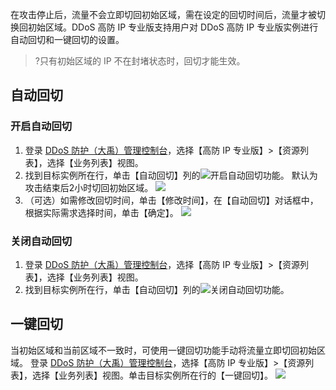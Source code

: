 在攻击停止后，流量不会立即切回初始区域，需在设定的回切时间后，流量才被切换回初始区域。DDoS 高防 IP 专业版支持用户对 DDoS 高防 IP 专业版实例进行自动回切和一键回切的设置。

>?只有初始区域的 IP 不在封堵状态时，回切才能生效。

## 自动回切
### 开启自动回切
1. 登录 [DDoS 防护（大禹）管理控制台](https://console.cloud.tencent.com/dayu/overview)，选择【高防 IP 专业版】>【资源列表】，选择【业务列表】视图。
2. 找到目标实例所在行，单击【自动回切】列的<img src="https://main.qcloudimg.com/raw/01c32381ab9636998476d35b00ef0825.png"  style="margin:0;">开启自动回切功能。
 默认为攻击结束后2小时切回初始区域。
 ![](https://main.qcloudimg.com/raw/b0e6359af2edfe44e4fd31829152da92.png)
3. （可选）如需修改回切时间，单击【修改时间】，在【自动回切】对话框中，根据实际需求选择时间，单击【确定】。
![](https://main.qcloudimg.com/raw/14342c98b853ddcf17ba5aa8c32ae5ec.png)

### 关闭自动回切
1. 登录 [DDoS 防护（大禹）管理控制台](https://console.cloud.tencent.com/dayu/overview)，选择【高防 IP 专业版】>【资源列表】，选择【业务列表】视图。
2. 找到目标实例所在行，单击【自动回切】列的<img src="https://main.qcloudimg.com/raw/731b456318822b8d478ea961e55369f1.png"  style="margin:0;">关闭自动回切功能。

## 一键回切
当初始区域和当前区域不一致时，可使用一键回切功能手动将流量立即切回初始区域。
登录 [DDoS 防护（大禹）管理控制台](https://console.cloud.tencent.com/dayu/overview)，选择【高防 IP 专业版】>【资源列表】，选择【业务列表】视图。单击目标实例所在行的【一键回切】。
![](https://main.qcloudimg.com/raw/6c2bdb52774ee5399ba87deb69c630f1.png)
